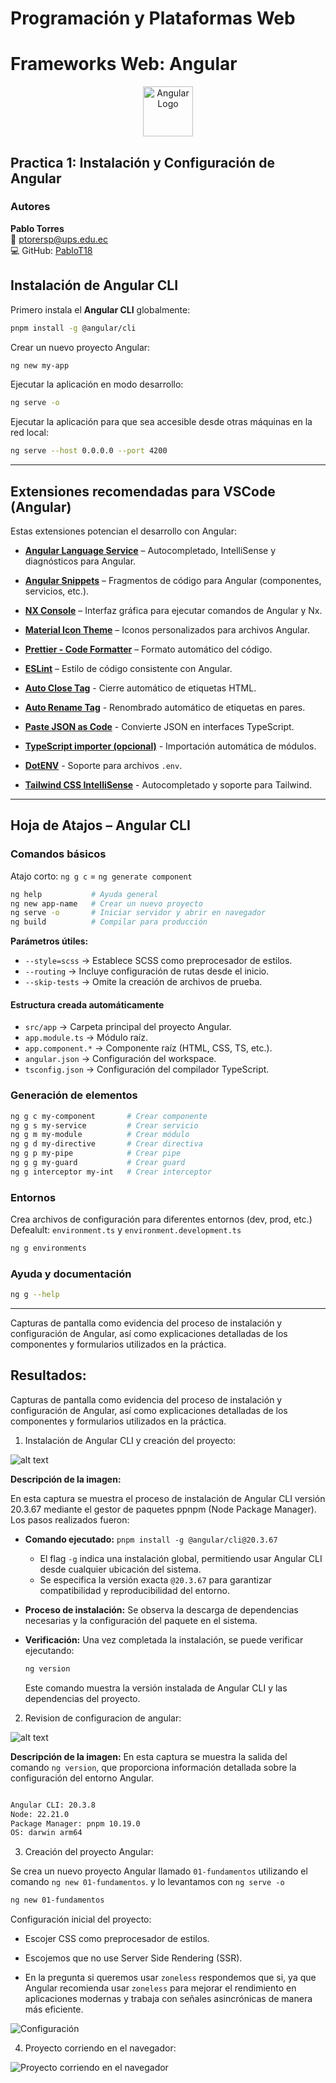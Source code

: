 # Programación y Plataformas Web 

# Frameworks Web: Angular

<div align="center">
  <img src="https://cdn.jsdelivr.net/gh/devicons/devicon/icons/angular/angular-original.svg" width="80" alt="Angular Logo">

</div>


## Practica 1: Instalación y Configuración de Angular

### Autores

**Pablo Torres**  
📧 ptorersp@ups.edu.ec  
💻 GitHub: [PabloT18](https://github.com/PabloT18)







## Instalación de Angular CLI

Primero instala el **Angular CLI** globalmente:

```bash
pnpm install -g @angular/cli
```

Crear un nuevo proyecto Angular:

```bash
ng new my-app
```

Ejecutar la aplicación en modo desarrollo:

```bash
ng serve -o
```


Ejecutar la aplicación para que sea accesible desde otras máquinas en la red local:
```bash
ng serve --host 0.0.0.0 --port 4200
```





---

## Extensiones recomendadas para VSCode (Angular)

Estas extensiones potencian el desarrollo con Angular:

* **[Angular Language Service](https://marketplace.visualstudio.com/items?itemName=Angular.ng-template)** – Autocompletado, IntelliSense y diagnósticos para Angular.
* **[Angular Snippets](https://marketplace.visualstudio.com/items?itemName=johnpapa.Angular2)** – Fragmentos de código para Angular (componentes, servicios, etc.).
* **[NX Console](https://marketplace.visualstudio.com/items?itemName=nrwl.angular-console)** – Interfaz gráfica para ejecutar comandos de Angular y Nx.
* **[Material Icon Theme](https://marketplace.visualstudio.com/items?itemName=PKief.material-icon-theme)** – Iconos personalizados para archivos Angular.
* **[Prettier - Code Formatter](https://marketplace.visualstudio.com/items?itemName=esbenp.prettier-vscode)** – Formato automático del código.
* **[ESLint](https://marketplace.visualstudio.com/items?itemName=dbaeumer.vscode-eslint)** – Estilo de código consistente con Angular.

* **[Auto Close Tag](https://marketplace.visualstudio.com/items?itemName=formulahendry.auto-close-tag)** - Cierre automático de etiquetas HTML.

* **[Auto Rename Tag](https://marketplace.visualstudio.com/items?itemName=formulahendry.auto-rename-tag)** - Renombrado automático de etiquetas en pares.

* **[Paste JSON as Code](https://marketplace.visualstudio.com/items?itemName=quicktype.quicktype)** - Convierte JSON en interfaces TypeScript.

* **[TypeScript importer (opcional)](https://marketplace.visualstudio.com/items?itemName=pmneo.tsimporter)** - Importación automática de módulos.

* **[DotENV](https://marketplace.visualstudio.com/items?itemName=mikestead.dotenv)** - Soporte para archivos `.env`.

* **[Tailwind CSS IntelliSense](https://marketplace.visualstudio.com/items?itemName=bradlc.vscode-tailwindcss)** - Autocompletado y soporte para Tailwind.


---

## Hoja de Atajos – Angular CLI

###  Comandos básicos

 Atajo corto: `ng g c` = `ng generate component`

```bash
ng help           # Ayuda general
ng new app-name   # Crear un nuevo proyecto
ng serve -o       # Iniciar servidor y abrir en navegador
ng build          # Compilar para producción
```

**Parámetros útiles:**

- `--style=scss` → Establece SCSS como preprocesador de estilos.
- `--routing` → Incluye configuración de rutas desde el inicio.
- `--skip-tests` → Omite la creación de archivos de prueba.



####  Estructura creada automáticamente

- `src/app` → Carpeta principal del proyecto Angular.
- `app.module.ts` → Módulo raíz.
- `app.component.*` → Componente raíz (HTML, CSS, TS, etc.).
- `angular.json` → Configuración del workspace.
- `tsconfig.json` → Configuración del compilador TypeScript.

###  Generación de elementos

```bash
ng g c my-component       # Crear componente
ng g s my-service         # Crear servicio
ng g m my-module          # Crear módulo
ng g d my-directive       # Crear directiva
ng g p my-pipe            # Crear pipe
ng g g my-guard           # Crear guard
ng g interceptor my-int   # Crear interceptor
```


### Entornos 
Crea archivos de configuración para diferentes entornos (dev, prod, etc.) Defealult: `environment.ts` y `environment.development.ts`

```bash
ng g environments 
```


### Ayuda y documentación

```bash
ng g --help 
```

---
Capturas de pantalla como evidencia del proceso de instalación y configuración de Angular, así como explicaciones detalladas de los componentes y formularios utilizados en la práctica.

## Resultados:

Capturas de pantalla como evidencia del proceso de instalación y configuración de Angular, así como explicaciones detalladas de los componentes y formularios utilizados en la práctica.

1. Instalación de Angular CLI y creación del proyecto:

![alt text](assets/01-instalacion-angular-p01.png)

**Descripción de la imagen:**

En esta captura se muestra el proceso de instalación de Angular CLI versión 20.3.67 mediante el gestor de paquetes ppnpm (Node Package Manager). Los pasos realizados fueron:

- **Comando ejecutado:** `pnpm install -g @angular/cli@20.3.67`
  - El flag `-g` indica una instalación global, permitiendo usar Angular CLI desde cualquier ubicación del sistema.
  - Se especifica la versión exacta `@20.3.67` para garantizar compatibilidad y reproducibilidad del entorno.

- **Proceso de instalación:** Se observa la descarga de dependencias necesarias y la configuración del paquete en el sistema.

- **Verificación:** Una vez completada la instalación, se puede verificar ejecutando:
  ```bash
  ng version
  ```
  Este comando muestra la versión instalada de Angular CLI y las dependencias del proyecto.


2. Revision de configuracion de angular: 

![alt text](assets/02-angular_version-p01.png)

<!-- uso comando ng version -->
**Descripción de la imagen:**
En esta captura se muestra la salida del comando `ng version`, que proporciona información detallada sobre la configuración del entorno Angular. 

```bash

Angular CLI: 20.3.8
Node: 22.21.0
Package Manager: pnpm 10.19.0
OS: darwin arm64
```

3. Creación del proyecto Angular:


Se crea un nuevo proyecto Angular llamado `01-fundamentos` utilizando el comando `ng new 01-fundamentos`. y lo levantamos con `ng serve -o`

```bash
ng new 01-fundamentos

```

 Configuración inicial del proyecto:

* Escojer CSS como preprocesador de estilos.

* Escojemos que no use Server Side Rendering (SSR). 
* En la pregunta si queremos usar `zoneless` respondemos que si, ya que Angular recomienda usar `zoneless` para mejorar el rendimiento en aplicaciones modernas y trabaja con señales asincrónicas de manera más eficiente.


![Configuración ](assets/03-confiracion1-p01.png)

4. Proyecto corriendo en el navegador:

![Proyecto corriendo en el navegador](assets/04-proyecto-corriendo-p01.png)

